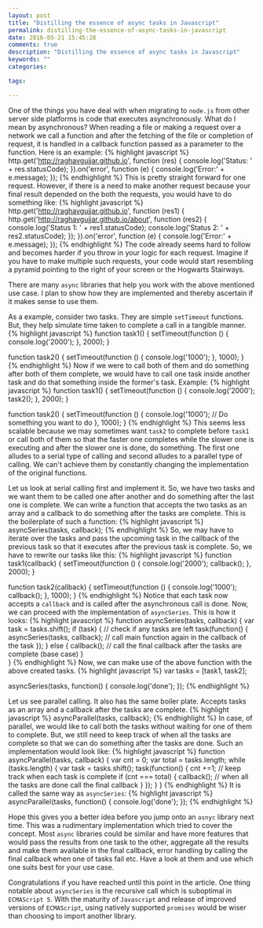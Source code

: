 ```yaml
---
layout: post
title: "Distilling the essence of async tasks in Javascript"
permalink: distilling-the-essence-of-async-tasks-in-javascript
date: 2016-05-21 15:45:28
comments: true
description: "Distilling the essence of async tasks in Javascript"
keywords: ""
categories:

tags:

---
```

One of the things you have deal with when migrating to `node.js` from other server side platforms is code that executes asynchronously. What do I mean by asynchronous? When reading a file or making a request over a network we call a function and after the fetching of the file or completion of request, it is handled in a callback function passed as a parameter to the function. Here is an example:
{% highlight javascript %}
http.get('http://raghavgujjar.github.io', function (res) {
  console.log('Status: ' + res.statusCode);
}).on('error', function (e) {
  console.log('Error:' + e.message);
});
{% endhighlight %}
This is pretty straight forward for one request. However, if there is a need to make another request because your final result depended on the both the requests, you would have to do something like:
{% highlight javascript %}
http.get('http://raghavgujjar.github.io', function (res1) {
  http.get('http://raghavgujjar.github.io/about', function (res2) {
      console.log('Status 1: ' + res1.statusCode);
      console.log('Status 2: ' + res2.statusCode);
    });
}).on('error', function (e) {
  console.log('Error:' + e.message);
});
{% endhighlight %}
The code already seems hard to follow and becomes harder if you throw in your logic for each request. Imagine if you have to make multiple such requests, your code would start resembling a pyramid pointing to the right of your screen or the Hogwarts Stairways.

There are many `async` libraries that help you work with the above mentioned use case. I plan to show how they are implemented and thereby ascertain if it makes sense to use them.

As a example, consider two tasks. They are simple `setTimeout` functions. But, they help simulate time taken to complete a call in a tangible manner.
{% highlight javascript %}
function task1() {
  setTimeout(function () {
    console.log('2000');
  }, 2000);
}

function task2() {
  setTimeout(function () {
    console.log('1000');
  }, 1000);
}
{% endhighlight %}
Now if we were to call both of them and do something after both of them complete, we would have to call one task inside another task and do that something inside the former's task. Example:
{% highlight javascript %}
function task1() {
  setTimeout(function () {
    console.log('2000');
    task2();
  }, 2000);
}

function task2() {
  setTimeout(function () {
    console.log('1000');
    // Do something you want to do
  }, 1000);
}
{% endhighlight %}
This seems less scalable because we may sometimes want `task2` to complete before `task1` or call both of them so that the faster one completes while the slower one is executing and after the slower one is done, do something. The first one alludes to a serial type of calling and second alludes to a parallel type of calling. We can't achieve them by constantly changing the implementation of the original functions.

Let us look at serial calling first and implement it. So, we have two tasks and we want them to be called one after another and do something after the last one is complete. We can write a function that accepts the two tasks as an array and a callback to do something after the tasks are complete. This is the boilerplate of such a function:
{% highlight javascript %}
asyncSeries(tasks, callback);
{% endhighlight %}
So, we may have to iterate over the tasks and pass the upcoming task in the callback of the previous task so that it executes after the previous task is complete. So, we have to rewrite our tasks like this:
{% highlight javascript %}
function task1(callback) {
  setTimeout(function () {
    console.log('2000');
    callback();
  }, 2000);
}

function task2(callback) {
  setTimeout(function () {
    console.log('1000');
    callback();
  }, 1000);
}
{% endhighlight %}
Notice that each task now accepts a `callback` and is called after the asynchronous call is done. Now, we can proceed with the implementation of `asyncSeries`. This is how it looks:
{% highlight javascript %}
function asyncSeries(tasks, callback) {
  var task = tasks.shift();
  if (task) { // check if any tasks are left
    task(function() {
      asyncSeries(tasks, callback); // call main function again in the callback of the task
    });
  } else {
    callback(); // call the final callback after the tasks are complete (base case)
  }  
}
{% endhighlight %}
Now, we can make use of the above function with the above created tasks.
{% highlight javascript %}
var tasks = [task1, task2];

asyncSeries(tasks, function() {
  console.log('done');
});
{% endhighlight %}

Let us see parallel calling. It also has the same boiler plate. Accepts tasks as an array and a callback after the tasks are complete.
{% highlight javascript %}
asyncParallel(tasks, callback);
{% endhighlight %}
In case, of parallel, we would like to call both the tasks without waiting for one of them to complete. But, we still need to keep track of when all the tasks are complete so that we can do something after the tasks are done. Such an implementation would look like:
{% highlight javascript %}
function asyncParallel(tasks, callback) {
  var cnt = 0;
  var total = tasks.length;
  while (tasks.length) {
    var task = tasks.shift();
    task(function() {
      cnt +=1; // keep track when each task is complete
      if (cnt === total) {
        callback(); // when all the tasks are done call the final callback
      }
    });
  }
}
{% endhighlight %}
It is called the same way as `asyncSeries`:
{% highlight javascript %}
asyncParallel(tasks, function() {
  console.log('done');
});
{% endhighlight %}

Hope this gives you a better idea before you jump onto an `asnyc` library next time. This was a rudimentary implementation which tried to cover the concept. Most `async` libraries could be similar and have more features that would pass the results from one task to the other, aggregate all the results and make them available in the final callback, error handling by calling the final callback when one of tasks fail etc. Have a look at them and use which one suits best for your use case.

Congratulations if you have reached until this point in the article. One thing notable about `asyncSeries` is the recursive call which is suboptimal in `ECMAScript 5`. With the maturity of `Javascript` and release of improved versions of `ECMAScript`, using natively supported `promises` would be wiser than choosing to import another library.
